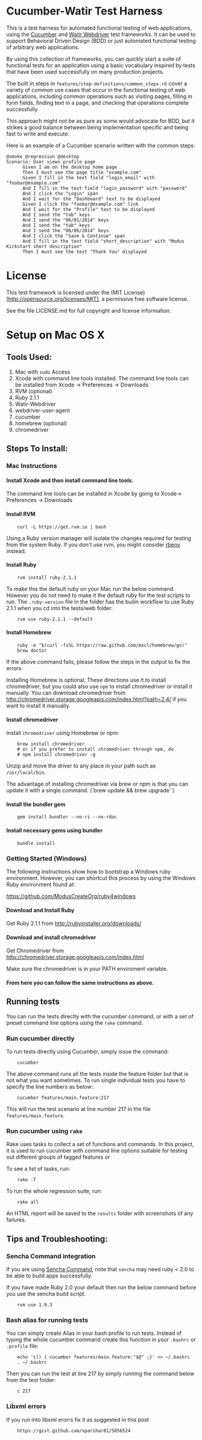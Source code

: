 Cucumber-Watir Test Harness
===========================

This is a test harness for automated functional testing of web applications, using the [Cucumber](http://cukes.info/) and [Watir Webdriver](http://watirwebdriver.com/) test frameworks. It can be used to support Behavioral Driven Design (BDD) or just automated functional testing of arbitrary web applications.

By using this collection of frameworks, you can quickly start a suite of functional tests for an application using a basic vocabulary inspired by tests that have been used successfully on many production projects.

The built in steps in `features/step-definitions/common_steps.rb` cover a variety of common use cases that occur in the functional testing of web applications, including common operations such as visiting pages, filling in form fields, finding text in a page, and checking that operations complete successfully.

This approach might not be as pure as some would advocate for BDD, but it strikes a good balance between being implementation specific and being fast to write and execute.

Here is an example of a Cucumber scenario written with the common steps:

```
@smoke @regression @desktop
Scenario: User views profile page
      Given I am on the desktop home page
      Then I must see the page title "example.com"
      Given I fill in the text field "login_email" with "foobar@example.com"
      And I fill in the text field "login_password" with "password"
      And I click the "Login" span
      And I wait for the "Dashboard" text to be displayed
      Given I click the "foobar@example.com" link
      And I wait for the "Profile" text to be displayed
      And I send the "tab" keys
      And I send the "06/01/2014" keys
      And I send the "tab" keys
      And I send the "06/06/2014" keys
      And I click the "Save & Continue" span
      And I fill in the text field "short_description" with "Modus Kickstart short description"
      Then I must see the text "Thank You" displayed
```

License
=======

This test framework is licensed under the (MIT License)[http://opensource.org/licenses/MIT], a permissive free software license.

See the file LICENSE.md for full copyright and license information.


Setup on Mac OS X
=================

Tools Used:
-----------

1. Mac with `sudo` Access
2. Xcode with command line tools installed. The command line tools can be installed from Xcode -> Preferences -> Downloads
3. RVM (optional)
4. Ruby 2.1.1
5. Watir-Webdriver
6. webdriver-user-agent
7. cucumber
8. homebrew (optional)
9. chromedriver


Steps To Install:
-----------------

### Mac Instructions

#### Install Xcode and then install command line tools.

The command line tools can be installed in Xcode by going to Xcode-> Preferences -> Downloads

#### Install RVM

		curl -L https://get.rvm.io | bash

Using a Ruby version manager will isolate the changes required for testing from the system Ruby. If you don't use rvm, you might consider [rbenv](https://github.com/sstephenson/rbenv) instead.

#### Install Ruby

		rvm install ruby-2.1.1

To make this the default ruby on your Mac run the below command. However you do not need to make it the default ruby for the test scripts to run. The `.ruby-version` file in the folder has the builin workflow to use Ruby 2.1.1 when you cd into the tests/web folder.

		rvm use ruby-2.1.1 --default

#### Install Homebrew

		ruby -e "$(curl -fsSL https://raw.github.com/mxcl/homebrew/go)"
		brew doctor

If the above command fails, please follow the steps in the output to fix the errors.

Installing Homebrew is optional. These directions use it to install chromedriver, but you could also use `npm` to install chromedriver or install it manually.  You can download chromedriver from http://chromedriver.storage.googleapis.com/index.html?path=2.4/ if you want to install it manually.

#### Install chromedriver

Install `chromedriver` using Homebrew or npm:

		brew install chromedriver
        # or if you prefer to install chromedriver through npm, do
        # npm install chromedriver -g

Unzip and move the driver to any place in your path such as `/usr/local/bin`.

The advantage of installing chromedriver via brew or npm is that you can update it with a single command. (`brew update && brew upgrade``)

#### Install the bundler gem

		gem install bundler --no-ri --no-rdoc

#### Install necessary gems using bundler

		bundle install

### Getting Started (Windows)

The following instructions show how to bootstrap a Windows ruby environment. However, you can shortcut this process by using the Windows Ruby environment found at:

https://github.com/ModusCreateOrg/ruby4windows

#### Download and Install Ruby
Get Ruby 2.1.1 from http://rubyinstaller.org/downloads/

#### Download and install chromedriver

Get Chromedriver from http://chromedriver.storage.googleapis.com/index.html

Make sure the chromedriver is in your PATH enviroment variable.

#### From here you can follow the same instructions as above.

Running tests
-------------

You can run the tests directly with the cucumber command, or with a set of preset command line options using the `rake` command.

### Run cucumber directly

To run tests directly using Cucumber, simply issue the command:

		cucumber

The above command runs all the tests inside the feature folder but that is not what you want sometimes. To run single individual tests you have to specify the line numbers as below:.

		cucumber features/main.feature:217

This will run the test scenario at line number 217 in the file `features/main.feature`.

### Run cucumber using `rake`

Rake uses tasks to collect a set of functions and commands. In this project, it is used to run cucumber with command line options suitable for testing out different groups of tagged features or

To see a list of tasks, run:

		rake -T

To run the whole regression suite, run:

		rake all

An HTML report will be saved to the `results` folder with screenshots of any failures.


Tips and Troubleshooting:
--------------------------

### Sencha Command integration

If you are using [Sencha Command](http://www.sencha.com/products/sencha-cmd), note that `sencha` may need ruby < 2.0 to be able to build apps successfully.

If you have made Ruby 2.0 your default then run the below command before you use the sencha build script.

		rvm use 1.9.3

### Bash alias for running tests

You can simply create Alias in your bash profile to run tests. Instead of typing the whole cucumber command create this function in your `.bashrc` or `.profile` file:

		echo 'c() { cucumber features/main.feature:"$@" ;}' >> ~/.bashrc
        . ~/.bashrc

Then you can run the test at line 217 by simply running the command below from the test folder:

		c 217

### Libxml errors

If you run into libxml erorrs fix it as suggested in this post

		https://gist.github.com/vparihar01/5856524

